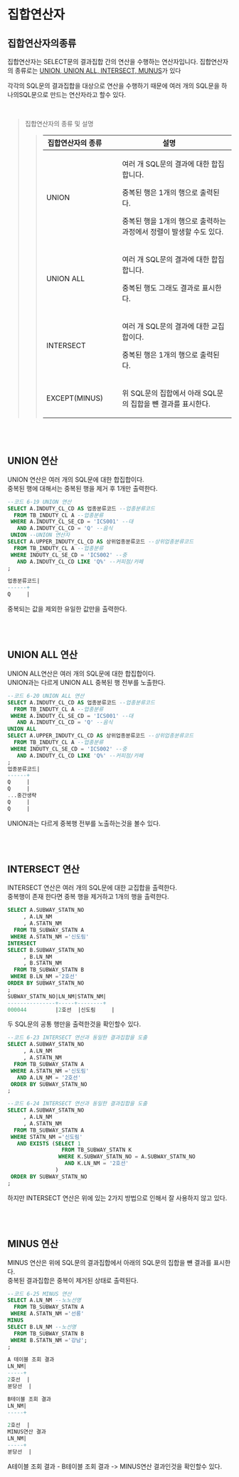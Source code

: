 <H1>집합연산자</H1>

<H2>집합연산자의종류</H2>
집합연산자는 SELECT문의 결과집합 간의 연산을 수행하는 연산자입니다.
집합연산자의 종류로는 <U>UNION, UNION ALL, INTERSECT, MUNUS</U>가 있다

<BR>

각각의 SQL문의 결과집합을 대상으로 연산을 수행하기 때문에 여러 개의 SQL문을 하나의SQL문으로 만드는 연산자라고 할수 있다.

<BR>

>집합연산자의 종류 및 설명
>>|집합연산자의 종류|설명|
>>|----------------|----|
>>|UNION| <UL> 여러 개 SQL문의 결과에 대한 합집합니다.</UL><UL>중복된 행은 1개의 행으로 출력된다.</UL><UL>중복된 행을 1개의 행으로 출력하는 과정에서 정렬이 발생할 수도 있다.</UL>|
>>|UNION ALL| <UL> 여러 개 SQL문의 결과에 대한 합집합니다.</UL><UL>중복된 행도 그래도 결과로 표시한다.</UL>|
>>|INTERSECT| <UL> 여러 개 SQL문의 결과에 대한 교집합이다.</UL><UL>중복된 행은 1개의 행으로 출력된다.</UL>|
>>|EXCEPT(MINUS)| <UL>위 SQL문의 집합에서 아래 SQL문의 집합을 뺸 결과를 표시한다.</UL>|

<BR>
<BR>

<H2>UNION 연산</H2>

UNION 연산은 여러 개의 SQL문에 대한 합집합이다.<BR>
중복된 행에 대해서는 중복된 행을 제거 후 1개만 출력한다.<BR>

```SQL
--코드 6-19 UNION 연산
SELECT A.INDUTY_CL_CD AS 업종분류코드 --업종분류코드
  FROM TB_INDUTY_CL A --업종분류
 WHERE A.INDUTY_CL_SE_CD = 'ICS001' --대
   AND A.INDUTY_CL_CD = 'Q' --음식
 UNION --UNION 연산자
SELECT A.UPPER_INDUTY_CL_CD AS 상위업종분류코드 --상위업종분류코드
  FROM TB_INDUTY_CL A --업종분류
 WHERE INDUTY_CL_SE_CD = 'ICS002' --중
   AND A.INDUTY_CL_CD LIKE 'Q%' --커피점/카페
;

업종분류코드|
------+
Q     |
```
중복되는 값을 제외한 유일한 값만을 출력한다.

<BR>
<BR>

<H2>UNION ALL 연산</H2>

UNION ALL연산은 여러 개의 SQL문에 대한 합집합이다.<BR>
UNION과는 다르게 UNION ALL 중복된 행 전부를 노출한다.<BR>

```SQL
--코드 6-20 UNION ALL 연산
SELECT A.INDUTY_CL_CD AS 업종분류코드 --업종분류코드
  FROM TB_INDUTY_CL A --업종분류
 WHERE A.INDUTY_CL_SE_CD = 'ICS001' --대
   AND A.INDUTY_CL_CD = 'Q' --음식
UNION ALL
SELECT A.UPPER_INDUTY_CL_CD AS 상위업종분류코드 --상위업종분류코드
  FROM TB_INDUTY_CL A --업종분류
 WHERE INDUTY_CL_SE_CD = 'ICS002' --중
   AND A.INDUTY_CL_CD LIKE 'Q%' --커피점/카페
;
업종분류코드|
------+
Q     |
Q     |
...중간생략
Q     |
Q     |
```
UNION과는 다르게 중복행 전부를 노출하는것을 볼수 있다.<BR>

<BR>
<BR>

<H2>INTERSECT 연산</H2>
INTERSECT 연산은 여러 개의 SQL문에 대한 교집합을 출력한다.<BR>
중복행이 존재 한다면 중복 행을 제거하고 1개의 행을 출력한다.

```SQL
SELECT A.SUBWAY_STATN_NO
     , A.LN_NM
     , A.STATN_NM
  FROM TB_SUBWAY_STATN A
 WHERE A.STATN_NM ='신도림'
INTERSECT
SELECT B.SUBWAY_STATN_NO
     , B.LN_NM
     , B.STATN_NM
  FROM TB_SUBWAY_STATN B
 WHERE B.LN_NM ='2호선'
ORDER BY SUBWAY_STATN_NO
;
SUBWAY_STATN_NO|LN_NM|STATN_NM|
---------------+-----+--------+
000044         |2호선  |신도림     |
```
두 SQL문의 공통 행만을 출력한것을 확인할수 있다.

```SQL
--코드 6-23 INTERSECT 연산과 동일한 결과집합을 도출 
SELECT A.SUBWAY_STATN_NO
     , A.LN_NM
     , A.STATN_NM
  FROM TB_SUBWAY_STATN A
 WHERE A.STATN_NM ='신도림'
   AND A.LN_NM = '2호선'
 ORDER BY SUBWAY_STATN_NO
;

--코드 6-24 INTERSECT 연산과 동일한 결과집합을 도출 
SELECT A.SUBWAY_STATN_NO
     , A.LN_NM
     , A.STATN_NM
  FROM TB_SUBWAY_STATN A
 WHERE STATN_NM ='신도림'
   AND EXISTS (SELECT 1
                 FROM TB_SUBWAY_STATN K
                WHERE K.SUBWAY_STATN_NO = A.SUBWAY_STATN_NO
                  AND K.LN_NM = '2호선'
               )
 ORDER BY SUBWAY_STATN_NO
;
```
하지만 INTERSECT 연산은 위에 있는 2가지 방법으로 인해서 잘 사용하지 않고 있다. 

<BR>
<BR>

<H2>MINUS 연산</H2>
MINUS 연산은 위에 SQL문의 결과집합에서 아래의 SQL문의 집합을 뺸 결과를 표시한다.<BR>
중복된 결과집합은 중복이 제거된 상태로 출력된다.

```SQL
--코드 6-25 MINUS 연산
SELECT A.LN_NM --노노선명
  FROM TB_SUBWAY_STATN A
 WHERE A.STATN_NM ='선릉'
MINUS
SELECT B.LN_NM --노선명
  FROM TB_SUBWAY_STATN B
 WHERE B.STATN_NM ='강남';
;

A 테이블 조회 결과 
LN_NM|
-----+
2호선  |
분당선  |

B테이블 조회 결과
LN_NM|
-----+

2호선  |
MINUS연산 결과
LN_NM|
-----+
분당선  |
```
A테이블 조회 결과 - B테이블 조회 결과 -> MINUS연산 결과인것을 확인할수 있다.



